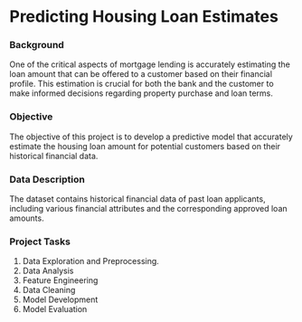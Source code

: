 # Predicting Housing Loan Estimates

### Background
One of the critical aspects of mortgage lending is accurately estimating the loan amount that can be offered to a customer based on their financial profile. This estimation is crucial for both the bank and the customer to make informed decisions regarding property purchase and loan terms.

### Objective
The objective of this project is to develop a predictive model that accurately estimate the housing loan amount for potential customers based on their historical financial data. 

### Data Description
The dataset contains historical financial data of past loan applicants, including various financial attributes and the corresponding approved loan amounts. 

### Project Tasks
1. Data Exploration and Preprocessing.
2. Data Analysis
3. Feature Engineering
4. Data Cleaning
5. Model Development
6. Model Evaluation 

